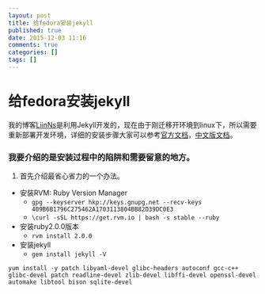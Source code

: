 ```yaml
---
layout: post
title: 给fedora安装jekyll
published: true
date: 2015-12-03 11:16
comments: true
categories: []
tags: []
---
```

# 给fedora安装jekyll

我的博客[LiinNs](http://liinns.github.io/)是利用Jekyll开发的，现在由于刚迁移开环境到linux下，所以需要重新部署开发环境，详细的安装步骤大家可以参考[官方文档](http://jekyllrb.com/docs/installation/)，[中文版文档](http://jekyll.bootcss.com/docs/installation/)。

### 我要介绍的是安装过程中的陷阱和需要留意的地方。

1. 首先介绍最省心省力的一个办法。
  * 安装RVM: Ruby Version Manager 
    * `gpg --keyserver hkp://keys.gnupg.net --recv-keys 409B6B1796C275462A1703113804BB82D39DC0E3`
    * `\curl -sSL https://get.rvm.io | bash -s stable --ruby`
  * 安装ruby2.0.0版本 
    * `rvm install 2.0.0` 
  * 安装jekyll 
    * `gem install jekyll -V`

`yum install -y patch libyaml-devel glibc-headers autoconf gcc-c++ glibc-devel patch readline-devel zlib-devel libffi-devel openssl-devel automake libtool bison sqlite-devel`
